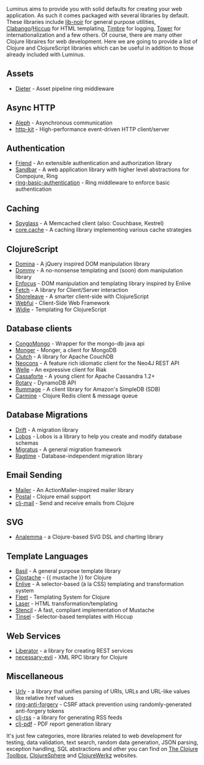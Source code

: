 Luminus aims to provide you with solid defaults for creating your web application. As such it comes packaged with several
libraries by default. These libraries include 
[lib-noir](https://github.com/noir-clojure/lib-noir) for general purpose utilities,
[Clabango](https://github.com/danlarkin/clabango)/[Hiccup](https://github.com/weavejester/hiccup) for HTML templating,
[Timbre](https://github.com/ptaoussanis/timbre) for logging,
[Tower](https://github.com/ptaoussanis/tower) for internationalization and a few others.
Of course, there are many other Clojure libraires for web development. Here we are going 
to provide a list of Clojure and ClojureScript libraries which can be useful in addition 
to those already included with Luminus.

## Assets

* [Dieter](https://github.com/edgecase/dieter) - Asset pipeline ring middleware

## Async HTTP

* [Aleph](https://github.com/ztellman/aleph) - Asynchronous communication
* [http-kit](https://github.com/http-kit/http-kit) - High-performance event-driven HTTP client/server

## Authentication

* [Friend](https://github.com/cemerick/friend) - An extensible authentication and authorization library
* [Sandbar](https://github.com/brentonashworth/sandbar) - A web application library with higher level abstractions for Compojure, Ring
* [ring-basic-authentication](https://github.com/remvee/ring-basic-authentication) - Ring middleware to enforce basic authentication

## Caching

* [Spyglass](https://github.com/clojurewerkz/spyglass) - A Memcached client (also: Couchbase, Kestrel)
* [core.cache](https://github.com/clojure/core.cache) - A caching library implementing various cache strategies

## ClojureScript

* [Domina](https://github.com/levand/domina) - A jQuery inspired DOM manipulation library
* [Dommy](https://github.com/Prismatic/dommy) - A no-nonsense templating and (soon) dom manipulation library
* [Enfocus](https://github.com/ckirkendall/enfocus) - DOM manipulation and templating library inspired by Enlive
* [Fetch](https://github.com/ibdknox/fetch) - A library for Client/Server interaction
* [Shoreleave](https://github.com/shoreleave) - A smarter client-side with ClojureScript
* [Webfui](https://github.com/drcode/webfui) - Client-Side Web Framework
* [Widje](https://github.com/Flamefork/widje) - Templating for ClojureScript

## Database clients

* [CongoMongo](https://github.com/aboekhoff/congomongo) - Wrapper for the mongo-db java api
* [Monger](http://clojuremongodb.info/) - Monger, a client for MongoDB
* [Clutch](https://github.com/clojure-clutch/clutch) - A library for Apache CouchDB
* [Neocons](https://github.com/michaelklishin/neocons) - A feature rich idiomatic client for the Neo4J REST API
* [Welle](http://clojureriak.info/) - An expressive client for Riak
* [Cassaforte](https://github.com/clojurewerkz/cassaforte) - A young client for Apache Cassandra 1.2+
* [Rotary](https://github.com/weavejester/rotary) - DynamoDB API
* [Rummage](https://github.com/cemerick/rummage) - A client library for Amazon's SimpleDB (SDB)
* [Carmine](https://github.com/ptaoussanis/carmine) - Clojure Redis client & message queue

## Database Migrations

* [Drift](https://github.com/macourtney/drift) - A migration library
* [Lobos](http://budu.github.com/lobos/) - Lobos is a library to help you create and modify database schemas
* [Migratus](https://github.com/pjstadig/migratus) - A general migration framework
* [Ragtime](https://github.com/weavejester/ragtime) - Database-independent migration library

## Email Sending

* [Mailer](https://github.com/clojurewerkz/mailer) - An ActionMailer-inspired mailer library
* [Postal](https://github.com/drewr/postal) - Clojure email support
* [clj-mail](https://github.com/MayDaniel/clj-mail) - Send and receive emails from Clojure
 
## SVG

* [Analemma](http://liebke.github.com/analemma/) - a Clojure-based SVG DSL and charting library

## Template Languages

* [Basil](https://github.com/kumarshantanu/basil) - A general purpose template library
* [Clostache](https://github.com/fhd/clostache) - {{ mustache }} for Clojure
* [Enlive](https://github.com/cgrand/enlive) - A selector-based (à la CSS) templating and transformation system
* [Fleet](https://github.com/Flamefork/fleet) - Templating System for Clojure
* [Laser](https://github.com/Raynes/laser) - HTML transformation/templating
* [Stencil](https://github.com/davidsantiago/stencil) - A fast, compliant implementation of Mustache
* [Tinsel](https://github.com/davidsantiago/tinsel) - Selector-based templates with Hiccup

## Web Services 

* [Liberator](http://clojure-liberator.github.com/) - a library for creating REST services
* [necessary-evil](https://github.com/brehaut/necessary-evil) - XML RPC library for Clojure

## Miscellaneous

* [Urly](https://github.com/michaelklishin/urly) - a library that unifies parsing of URIs, URLs and URL-like values like relative href values
* [ring-anti-forgery](https://github.com/weavejester/ring-anti-forgery) - CSRF attack prevention using randomly-generated anti-forgery tokens
* [clj-rss](https://github.com/yogthos/clj-rss) - a library for generating RSS feeds
* [clj-pdf](https://github.com/yogthos/clj-pdf) - PDF report generation library

It's just few categories, more libraries related to web development
 for testing, data validation, text search, random data generation,
 JSON parsing, exception handling, SQL abstractions and other you can find on
[The Clojure Toolbox](http://www.clojure-toolbox.com/),
[ClojureSphere](http://www.clojuresphere.com/) and
[ClojureWerkz](http://clojurewerkz.org/) websites.

